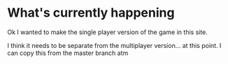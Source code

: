 # What's currently happening

Ok I wanted to make the single player version of the game in this site. 

I think it needs to be separate from the multiplayer version... at this point. I can copy this from the master branch atm
